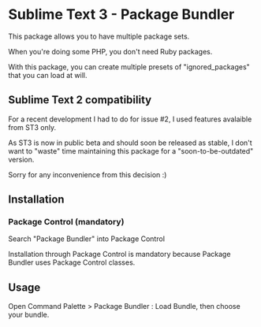 # Sublime Text 3 - Package Bundler

This package allows you to have multiple package sets.

When you're doing some PHP, you don't need Ruby packages.

With this package, you can create multiple presets of "ignored_packages" that you can load at will.

## Sublime Text 2 compatibility

For a recent development I had to do for issue #2, I used features avalaible from ST3 only.

As ST3 is now in public beta and should soon be released as stable, I don't want to "waste" time maintaining this package for a "soon-to-be-outdated" version.

Sorry for any inconvenience from this decision :)

## Installation

### Package Control (mandatory)

Search "Package Bundler" into Package Control

Installation through Package Control is mandatory because Package Bundler uses Package Control classes.

## Usage

Open Command Palette > Package Bundler : Load Bundle, then choose your bundle.